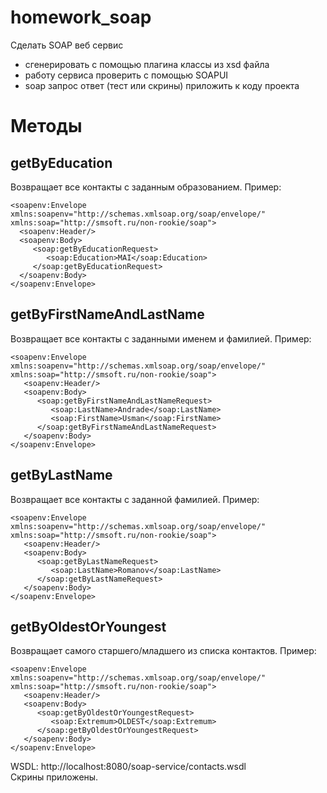 # homework_soap
Сделать SOAP веб сервис
 - сгенерировать с помощью плагина классы из xsd файла
 - работу сервиса проверить  с помощью SOAPUI
 - soap запрос ответ (тест или скрины) приложить к коду проекта
 
 # Методы
 ## getByEducation
 Возвращает все контакты с заданным образованием.
 Пример:
 ```
<soapenv:Envelope xmlns:soapenv="http://schemas.xmlsoap.org/soap/envelope/" xmlns:soap="http://smsoft.ru/non-rookie/soap">
   <soapenv:Header/>
   <soapenv:Body>
      <soap:getByEducationRequest>
         <soap:Education>MAI</soap:Education>
      </soap:getByEducationRequest>
   </soapenv:Body>
</soapenv:Envelope>
```

## getByFirstNameAndLastName
Возвращает все контакты с заданными именем и фамилией.
Пример:
```
<soapenv:Envelope xmlns:soapenv="http://schemas.xmlsoap.org/soap/envelope/" xmlns:soap="http://smsoft.ru/non-rookie/soap">
   <soapenv:Header/>
   <soapenv:Body>
      <soap:getByFirstNameAndLastNameRequest>
         <soap:LastName>Andrade</soap:LastName>
         <soap:FirstName>Usman</soap:FirstName>
      </soap:getByFirstNameAndLastNameRequest>
   </soapenv:Body>
</soapenv:Envelope>
```

## getByLastName
Возвращает все контакты с заданной фамилией.
Пример:
```
<soapenv:Envelope xmlns:soapenv="http://schemas.xmlsoap.org/soap/envelope/" xmlns:soap="http://smsoft.ru/non-rookie/soap">
   <soapenv:Header/>
   <soapenv:Body>
      <soap:getByLastNameRequest>
         <soap:LastName>Romanov</soap:LastName>
      </soap:getByLastNameRequest>
   </soapenv:Body>
</soapenv:Envelope>
```

## getByOldestOrYoungest
Возвращает самого старшего/младшего из списка контактов.
Пример:
```
<soapenv:Envelope xmlns:soapenv="http://schemas.xmlsoap.org/soap/envelope/" xmlns:soap="http://smsoft.ru/non-rookie/soap">
   <soapenv:Header/>
   <soapenv:Body>
      <soap:getByOldestOrYoungestRequest>
         <soap:Extremum>OLDEST</soap:Extremum>
      </soap:getByOldestOrYoungestRequest>
   </soapenv:Body>
</soapenv:Envelope>
```

WSDL: http://localhost:8080/soap-service/contacts.wsdl <br>
Скрины приложены.
